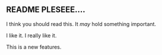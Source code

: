 ## README PLESEEE.... ##
I think you should read this.
It *may* hold something important.

I like it.
I really like it.

This is a new features.
